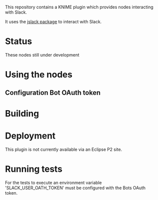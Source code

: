 
This repository contains a KNIME plugin which provides nodes interacting with Slack.

It uses the [jslack package](https://github.com/seratch/jslack) to interact with Slack. 

# Status
These nodes still under development


# Using the nodes

## Configuration Bot OAuth token


# Building



# Deployment

This plugin is not currently available via an Eclipse P2 site.

# Running tests

For the tests to execute an environment variable 'SLACK_USER_OATH_TOKEN' must be configured 
with the Bots OAuth token. 